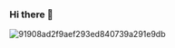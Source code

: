 ### Hi there 👋

![91908ad2f9aef293ed840739a291e9db](https://user-images.githubusercontent.com/51186313/198897888-896c0e66-7bc5-4b4e-8b1e-360fcfb8a73d.gif)

<!--
**alphacpc/alphacpc** is a ✨ _special_ ✨ repository because its `README.md` (this file) appears on your GitHub profile.

Here are some ideas to get you started:

- 🔭 I’m currently working on ...
- 🌱 I’m currently learning ...
- 👯 I’m looking to collaborate on ...
- 🤔 I’m looking for help with ...
- 💬 Ask me about ...
- 📫 How to reach me: ...
- 😄 Pronouns: ...
- ⚡ Fun fact: ...
--> 
